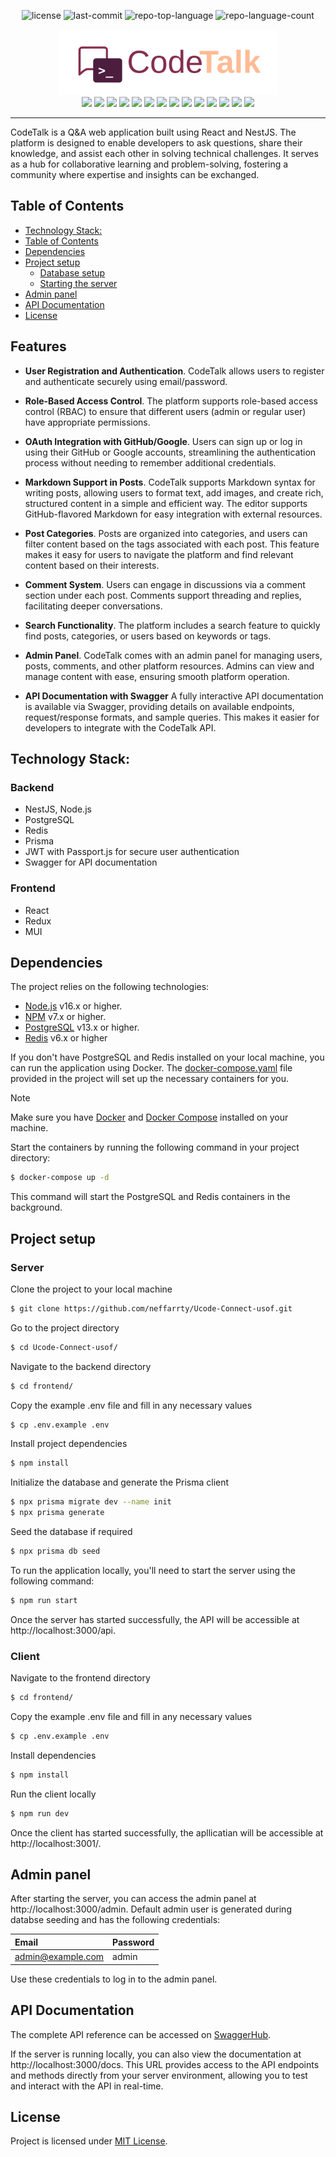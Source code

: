 ﻿<p align="center">
	<img src="https://img.shields.io/github/license/neffarrty/Ucode-Connect-usof?color=FFBB94" alt="license">
	<img src="https://img.shields.io/github/last-commit/neffarrty/Ucode-Connect-usof?color=A33757" alt="last-commit">
	<img src="https://img.shields.io/github/languages/top/neffarrty/Ucode-Connect-usof?color=A33757" alt="repo-top-language">
	<img src="https://img.shields.io/github/languages/count/neffarrty/Ucode-Connect-usof?color=A33757" alt="repo-language-count">
<p>

<div align="center">
  <img src="./frontend/src/assets/logo.svg" width="350"/>
</div>

<div align="center">
  <img src="https://img.shields.io/badge/react-%2320232a.svg?style=for-the-badge&logo=react&logoColor=%2361DAFB" height="30"/>
  <img src="https://img.shields.io/badge/React_Router-CA4245?style=for-the-badge&logo=react-router&logoColor=white" height="30"/>
  <img src="https://img.shields.io/badge/-React%20Query-FF4154?style=for-the-badge&logo=react%20query&logoColor=white" height="30"/>
  <img src="https://img.shields.io/badge/React%20Hook%20Form-%23EC5990.svg?style=for-the-badge&logo=reacthookform&logoColor=white" height="30"/>
  <img src="https://img.shields.io/badge/redux-%23593d88.svg?style=for-the-badge&logo=redux&logoColor=white" height="30"/>
  <img src="https://img.shields.io/badge/MUI-%230081CB.svg?style=for-the-badge&logo=mui&logoColor=white" height="30"/>
  <img src="https://img.shields.io/badge/vite-%23646CFF.svg?style=for-the-badge&logo=vite&logoColor=white" height="30"/>
  <img src="https://img.shields.io/badge/nestjs-E0234E?style=for-the-badge&logo=nestjs&logoColor=white" height="30"/>
  <img src="https://img.shields.io/badge/TypeScript-007ACC?style=for-the-badge&logo=typescript&logoColor=white" height="30"/>
  <img src="https://img.shields.io/badge/Prisma-3982CE?style=for-the-badge&logo=Prisma&logoColor=white" height="30"/>
  <img src="https://img.shields.io/badge/PostgreSQL-316192?style=for-the-badge&logo=postgresql&logoColor=white" height="30"/>
  <img src="https://img.shields.io/badge/Swagger-85EA2D?style=for-the-badge&logo=Swagger&logoColor=white" height="30"/>
  <img src="https://img.shields.io/badge/redis-%23DD0031.svg?&style=for-the-badge&logo=redis&logoColor=white" height="30"/>
  <img src="https://img.shields.io/badge/JWT-000000?style=for-the-badge&logo=JSON%20web%20tokens&logoColor=white" height="30"/>
</div>

---

CodeTalk is a Q&A web application built using React and NestJS. The platform is designed to enable developers to ask questions, share their knowledge, and assist each other in solving technical challenges. It serves as a hub for collaborative learning and problem-solving, fostering a community where expertise and insights can be exchanged.

## Table of Contents

- [Technology Stack:](#technology-stack)
- [Table of Contents](#table-of-contents)
- [Dependencies](#dependencies)
- [Project setup](#project-setup)
  - [Database setup](#database-setup)
  - [Starting the server](#starting-the-server)
- [Admin panel](#admin-panel)
- [API Documentation](#api-documentation)
- [License](#license)

## Features

- **User Registration and Authentication**. CodeTalk allows users to register and authenticate securely using email/password.

- **Role-Based Access Control**. The platform supports role-based access control (RBAC) to ensure that different users (admin or regular user) have appropriate permissions.

- **OAuth Integration with GitHub/Google**. Users can sign up or log in using their GitHub or Google accounts, streamlining the authentication process without needing to remember additional credentials.

- **Markdown Support in Posts**. CodeTalk supports Markdown syntax for writing posts, allowing users to format text, add images, and create rich, structured content in a simple and efficient way. The editor supports GitHub-flavored Markdown for easy integration with external resources.

- **Post Categories**. Posts are organized into categories, and users can filter content based on the tags associated with each post. This feature makes it easy for users to navigate the platform and find relevant content based on their interests.

- **Comment System**. Users can engage in discussions via a comment section under each post. Comments support threading and replies, facilitating deeper conversations.

- **Search Functionality**. The platform includes a search feature to quickly find posts, categories, or users based on keywords or tags.

- **Admin Panel**. CodeTalk comes with an admin panel for managing users, posts, comments, and other platform resources. Admins can view and manage content with ease, ensuring smooth platform operation.

- **API Documentation with Swagger**
  A fully interactive API documentation is available via Swagger, providing details on available endpoints, request/response formats, and sample queries. This makes it easier for developers to integrate with the CodeTalk API.

## Technology Stack:

### Backend

- NestJS, Node.js
- PostgreSQL
- Redis
- Prisma
- JWT with Passport.js for secure user authentication
- Swagger for API documentation

### Frontend

- React
- Redux
- MUI

## Dependencies

The project relies on the following technologies:

- [Node.js](https://nodejs.org/en) v16.x or higher.
- [NPM](https://www.npmjs.com) v7.x or higher.
- [PostgreSQL](https://www.postgresql.org) v13.x or higher.
- [Redis](https://redis.io) v6.x or higher

If you don't have PostgreSQL and Redis installed on your local machine, you can run the application using Docker. The [docker-compose.yaml](./backend/docker-compose.yaml) file provided in the project will set up the necessary containers for you.

> [!NOTE]
> Make sure you have [Docker](https://www.docker.com) and [Docker Compose](https://docs.docker.com/compose/) installed on your machine.

Start the containers by running the following command in your project directory:

```bash
$ docker-compose up -d
```

This command will start the PostgreSQL and Redis containers in the background.

## Project setup

### Server

Clone the project to your local machine

```bash
$ git clone https://github.com/neffarrty/Ucode-Connect-usof.git
```

Go to the project directory

```bash
$ cd Ucode-Connect-usof/
```

Navigate to the backend directory

```bash
$ cd frontend/
```

Copy the example .env file and fill in any necessary values

```bash
$ cp .env.example .env
```

Install project dependencies

```bash
$ npm install
```

Initialize the database and generate the Prisma client

```bash
$ npx prisma migrate dev --name init
$ npx prisma generate
```

Seed the database if required

```bash
$ npx prisma db seed
```

To run the application locally, you'll need to start the server using the following command:

```bash
$ npm run start
```

Once the server has started successfully, the API will be accessible at http://localhost:3000/api.

### Client

Navigate to the frontend directory

```bash
$ cd frontend/
```

Copy the example .env file and fill in any necessary values

```bash
$ cp .env.example .env
```

Install dependencies

```bash
$ npm install
```

Run the client locally

```bash
$ npm run dev
```

Once the client has started successfully, the apllicatian will be accessible at http://localhost:3001/.

## Admin panel

After starting the server, you can access the admin panel at http://localhost:3000/admin. Default admin user is generated during databse seeding and has the following credentials:

| Email             | Password |
| :---------------- | :------- |
| admin@example.com | admin    |

Use these credentials to log in to the admin panel.

## API Documentation

The complete API reference can be accessed on [SwaggerHub](https://app.swaggerhub.com/apis-docs/EGORKOVTUN8/bug-talk_api/1.0).

If the server is running locally, you can also view the documentation at http://localhost:3000/docs. This URL provides access to the API endpoints and methods directly from your server environment, allowing you to test and interact with the API in real-time.

## License

Project is licensed under [MIT License](LICENSE).
